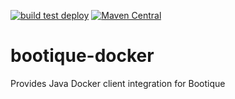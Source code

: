 <!--
  Licensed to ObjectStyle LLC under one
  or more contributor license agreements.  See the NOTICE file
  distributed with this work for additional information
  regarding copyright ownership.  The ObjectStyle LLC licenses
  this file to you under the Apache License, Version 2.0 (the
  "License"); you may not use this file except in compliance
  with the License.  You may obtain a copy of the License at

    http://www.apache.org/licenses/LICENSE-2.0

  Unless required by applicable law or agreed to in writing,
  software distributed under the License is distributed on an
  "AS IS" BASIS, WITHOUT WARRANTIES OR CONDITIONS OF ANY
  KIND, either express or implied.  See the License for the
  specific language governing permissions and limitations
  under the License.
  -->

[![build test deploy](https://github.com/bootique/bootique-docker/actions/workflows/maven.yml/badge.svg)](https://github.com/bootique/bootique-docker/actions/workflows/maven.yml)
[![Maven Central](https://img.shields.io/maven-central/v/io.bootique.docker/bootique-docker.svg?colorB=brightgreen)](https://search.maven.org/artifact/io.bootique.docker/bootique-docker/)

# bootique-docker

Provides Java Docker client integration for Bootique

